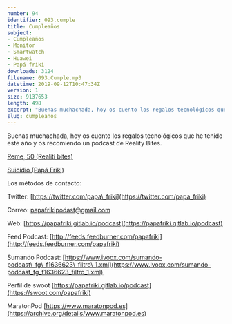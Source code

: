 ```yaml
---
number: 94
identifier: 093.cumple
title: Cumpleaños
subject:
- Cumpleaños
- Monitor
- Smartwatch
- Huawei
- Papá friki
downloads: 3124
filename: 093.Cumple.mp3
datetime: 2019-09-12T10:47:34Z
version: 1
size: 9137653
length: 498
excerpt: "Buenas muchachada, hoy os cuento los regalos tecnológicos que he tenido este año y os recomiendo un podcast de Reality Bites.\n\n[Reme, 50 (Realiti bites)](https://anchor.fm/heyazorin/episodes/HEY-74--Reme--50-e4tb9j/a-amd4rl)  \n\n[Suicidio (Papá Friki)](https://papafriki.gitlab.io/podcast/suicidio/)\n\nLos métodos de contacto:  \n\nTwitter: [https://twitter.com/papa\\_friki](https://twitter.com/papa_friki)\n\nCorreo: [papafrikipodast@gmail.com](https://archive.org/details/papafrikipodast@gmail.com)\n\nWeb: [https://papafriki.gitlab.io/podcast](https://papafriki.gitlab.io/podcast)\n\nFeed Podcast: [http://feeds.feedburner.com/papafriki](http://feeds.feedburner.com/papafriki)\n\nSumando Podcast: [https://www.ivoox.com/sumando-podcast\\_fg\\_f1636623\\_filtro\\_1.xml](https://www.ivoox.com/sumando-podcast_fg_f1636623_filtro_1.xml)\n\nPerfil de swoot [https://papafriki.gitlab.io/podcast](https://swoot.com/papafriki)\n\nMaratonPod [https://www.maratonpod.es](https://archive.org/details/www.maratonpod.es)"
slug: cumpleanos
---
```

Buenas muchachada, hoy os cuento los regalos tecnológicos que he tenido este año y os recomiendo un podcast de Reality Bites.

[Reme, 50 (Realiti bites)](https://anchor.fm/heyazorin/episodes/HEY-74--Reme--50-e4tb9j/a-amd4rl)

[Suicidio (Papá Friki)](https://papafriki.gitlab.io/podcast/suicidio/)

Los métodos de contacto:

Twitter: [https://twitter.com/papa\_friki](https://twitter.com/papa_friki)

Correo: [papafrikipodast@gmail.com](https://archive.org/details/papafrikipodast@gmail.com)

Web: [https://papafriki.gitlab.io/podcast](https://papafriki.gitlab.io/podcast)

Feed Podcast: [http://feeds.feedburner.com/papafriki](http://feeds.feedburner.com/papafriki)

Sumando Podcast: [https://www.ivoox.com/sumando-podcast\_fg\_f1636623\_filtro\_1.xml](https://www.ivoox.com/sumando-podcast_fg_f1636623_filtro_1.xml)

Perfil de swoot [https://papafriki.gitlab.io/podcast](https://swoot.com/papafriki)

MaratonPod [https://www.maratonpod.es](https://archive.org/details/www.maratonpod.es)